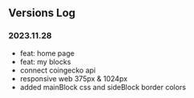 ## Versions Log

### 2023.11.28
- feat: home page
- feat: my blocks
- connect coingecko api 
- responsive web 375px & 1024px
- added mainBlock css and sideBlock border colors

